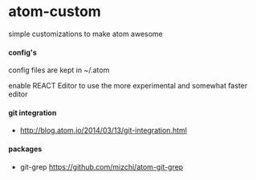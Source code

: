 atom-custom
===========

simple customizations to make atom awesome

#### config's

config files are kept in ~/.atom

enable REACT Editor to use the more experimental and somewhat faster editor

#### git integration

* http://blog.atom.io/2014/03/13/git-integration.html

#### packages

* git-grep https://github.com/mizchi/atom-git-grep
